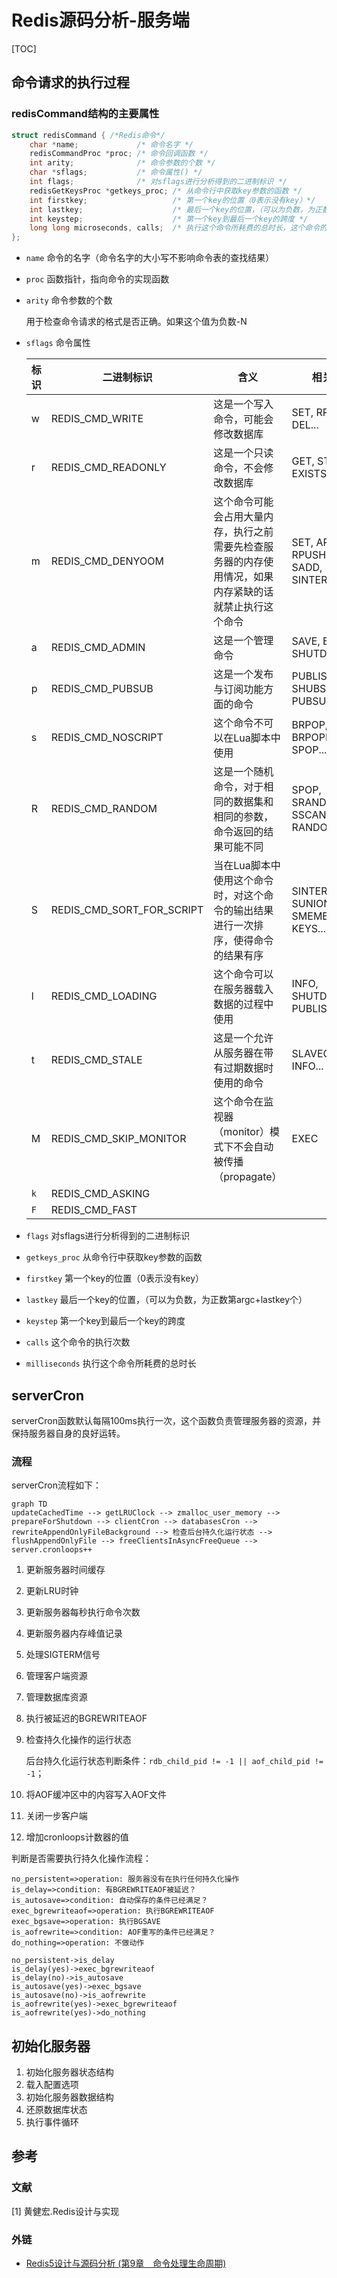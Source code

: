 # Redis源码分析-服务端

[TOC]



## 命令请求的执行过程

### redisCommand结构的主要属性

```c
struct redisCommand { /*Redis命令*/
    char *name;             /* 命令名字 */
    redisCommandProc *proc; /* 命令回调函数 */
    int arity;              /* 命令参数的个数 */
    char *sflags;           /* 命令属性() */
    int flags;              /* 对sflags进行分析得到的二进制标识 */
    redisGetKeysProc *getkeys_proc; /* 从命令行中获取key参数的函数 */
    int firstkey;                   /* 第一个key的位置（0表示没有key）*/
    int lastkey;                    /* 最后一个key的位置，（可以为负数，为正数第argc+lastkey个） */
    int keystep;                    /* 第一个key到最后一个key的跨度 */
    long long microseconds, calls;  /* 执行这个命令所耗费的总时长，这个命令的执行次数 */
};
```

- `name` 命令的名字（命令名字的大小写不影响命令表的查找结果）

- `proc` 函数指针，指向命令的实现函数

- `arity` 命令参数的个数

  用于检查命令请求的格式是否正确。如果这个值为负数-N

- `sflags` 命令属性

  | 标识 | 二进制标识                | 含义                                                         | 相关命令                                        |
  | ---- | ------------------------- | ------------------------------------------------------------ | ----------------------------------------------- |
  | w    | REDIS_CMD_WRITE           | 这是一个写入命令，可能会修改数据库                           | SET, RPUSH, DEL...                              |
  | r    | REDIS_CMD_READONLY        | 这是一个只读命令，不会修改数据库                             | GET, STRLEN, EXISTS...                          |
  | m    | REDIS_CMD_DENYOOM         | 这个命令可能会占用大量内存，执行之前需要先检查服务器的内存使用情况，如果内存紧缺的话就禁止执行这个命令 | SET, APPEND, RPUSH, LPUSH, SADD, SINTERSTORE... |
  | a    | REDIS_CMD_ADMIN           | 这是一个管理命令                                             | SAVE, BGSAVE, SHUTDOWN...                       |
  | p    | REDIS_CMD_PUBSUB          | 这是一个发布与订阅功能方面的命令                             | PUBLISH, SHUBSCRIBE, PUBSUB...                  |
  | s    | REDIS_CMD_NOSCRIPT        | 这个命令不可以在Lua脚本中使用                                | BRPOP, BLPOP, BRPOPLPUSH, SPOP...               |
  | R    | REDIS_CMD_RANDOM          | 这是一个随机命令，对于相同的数据集和相同的参数，命令返回的结果可能不同 | SPOP, SRANDMEMBER, SSCAN, RANDOMKEY...          |
  | S    | REDIS_CMD_SORT_FOR_SCRIPT | 当在Lua脚本中使用这个命令时，对这个命令的输出结果进行一次排序，使得命令的结果有序 | SINTER, SUNION, SDIFF, SMEMBERS, KEYS...        |
  | l    | REDIS_CMD_LOADING         | 这个命令可以在服务器载入数据的过程中使用                     | INFO, SHUTDOWN, PUBLISH...                      |
  | t    | REDIS_CMD_STALE           | 这是一个允许从服务器在带有过期数据时使用的命令               | SLAVEOF, PING, INFO...                          |
  | M    | REDIS_CMD_SKIP_MONITOR    | 这个命令在监视器（monitor）模式下不会自动被传播（propagate） | EXEC                                            |
  | `k`  | REDIS_CMD_ASKING          |                                                              |                                                 |
  | `F`  | REDIS_CMD_FAST            |                                                              |                                                 |

- `flags` 对sflags进行分析得到的二进制标识

- `getkeys_proc` 从命令行中获取key参数的函数

- `firstkey` 第一个key的位置（0表示没有key）

- `lastkey` 最后一个key的位置，（可以为负数，为正数第argc+lastkey个）

- `keystep` 第一个key到最后一个key的跨度

- `calls` 这个命令的执行次数

- `milliseconds` 执行这个命令所耗费的总时长



## serverCron

serverCron函数默认每隔100ms执行一次，这个函数负责管理服务器的资源，并保持服务器自身的良好运转。

### 流程

serverCron流程如下：

```mermaid
graph TD
updateCachedTime --> getLRUClock --> zmalloc_user_memory --> prepareForShutdown --> clientCron --> databasesCron --> rewriteAppendOnlyFileBackground --> 检查后台持久化运行状态 --> flushAppendOnlyFile --> freeClientsInAsyncFreeQueue --> server.cronloops++
```



1. 更新服务器时间缓存

2. 更新LRU时钟

3. 更新服务器每秒执行命令次数

4. 更新服务器内存峰值记录

5. 处理SIGTERM信号

6. 管理客户端资源

7. 管理数据库资源

8. 执行被延迟的BGREWRITEAOF

9. 检查持久化操作的运行状态

   后台持久化运行状态判断条件：`rdb_child_pid != -1 || aof_child_pid != -1`；

10. 将AOF缓冲区中的内容写入AOF文件

11. 关闭一步客户端

12. 增加cronloops计数器的值

判断是否需要执行持久化操作流程：

```flow
no_persistent=>operation: 服务器没有在执行任何持久化操作
is_delay=>condition: 有BGREWRITEAOF被延迟？
is_autosave=>condition: 自动保存的条件已经满足？
exec_bgrewriteaof=>operation: 执行BGREWRITEAOF
exec_bgsave=>operation: 执行BGSAVE
is_aofrewrite=>condition: AOF重写的条件已经满足？
do_nothing=>operation: 不做动作

no_persistent->is_delay
is_delay(yes)->exec_bgrewriteaof
is_delay(no)->is_autosave
is_autosave(yes)->exec_bgsave
is_autosave(no)->is_aofrewrite
is_aofrewrite(yes)->exec_bgrewriteaof
is_aofrewrite(yes)->do_nothing
```



## 初始化服务器

1. 初始化服务器状态结构
2. 载入配置选项
3. 初始化服务器数据结构
4. 还原数据库状态
5. 执行事件循环



## 参考

### 文献

[1] 黄健宏.Redis设计与实现

### 外链

- [Redis5设计与源码分析 (第9章　命令处理生命周期)](https://www.cnblogs.com/coloz/p/13812842.html)

